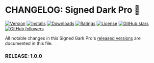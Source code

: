 # CHANGELOG: Signed Dark Pro 🏅

[![Version](https://vsmarketplacebadge.apphb.com/version/51gn3d.signed-dark-pro.svg?label=Visual%20Studio%20Marketplace&colorB=0040FF)](https://marketplace.visualstudio.com/items?itemName=51gn3d.signed-dark-pro) [![Installs](https://vsmarketplacebadge.apphb.com/installs/51gn3d.signed-dark-pro.svg?label=Installs&colorB=0040FF)](https://marketplace.visualstudio.com/items?itemName=51gn3d.signed-dark-pro) [![Downloads](https://vsmarketplacebadge.apphb.com/downloads/51gn3d.signed-dark-pro.svg?label=Downloads&colorB=0040FF)](https://marketplace.visualstudio.com/items?itemName=51gn3d.signed-dark-pro) [![Ratings](https://img.shields.io/vscode-marketplace/r/51gn3d.signed-dark-pro.svg?label=Ratings&colorB=0040FF)](https://marketplace.visualstudio.com/items?itemName=51gn3d.signed-dark-pro#review-details) [![License](https://img.shields.io/badge/License-MIT-gray.svg?colorB=0040FF)](https://github.com/51gn3d/vscode-signed-dark-pro/blob/master/LICENSE.md) [![GitHub stars](https://img.shields.io/github/stars/51gn3d/vscode-signed-dark-pro.svg?style=social&label=Stars)](https://github.com/51gn3d/vscode-signed-dark-pro/stargazers) [![GitHub followers](https://img.shields.io/github/followers/51gn3d.svg?style=social&label=Follow)](https://github.com/51gn3d?tab=followers)

All notable changes in this Signed Gark Pro's [released versions](https://github.com/51gn3d/vscode-signed-dark-pro/releases) are documented in this file.

### RELEASE: 1.0.0

<br>
